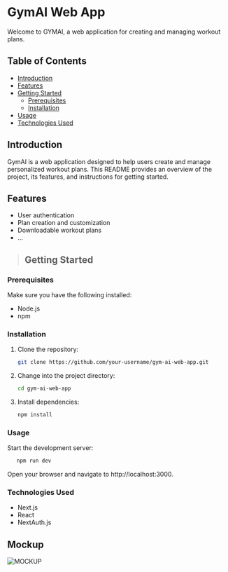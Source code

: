 # GymAI Web App

Welcome to GYMAI, a web application for creating and managing workout plans.

## Table of Contents
- [Introduction](#introduction "Introduction")
- [Features](#features "Features")
- [Getting Started](#getting-started "Fetting-Started")
  - [Prerequisites](#prerequisites "Pre-Requisites")
  - [Installation](#installation "Installation")
- [Usage](#usage "Usage")
- [Technologies Used](#technologies-used "Technologies-Used")

## Introduction

GymAI is a web application designed to help users create and manage personalized workout plans. This README provides an overview of the project, its features, and instructions for getting started.

## Features

- User authentication
- Plan creation and customization
- Downloadable workout plans
- ...

> ## Getting Started

### Prerequisites

Make sure you have the following installed:

- Node.js
- npm

### Installation

1. Clone the repository:

   ```bash
   git clone https://github.com/your-username/gym-ai-web-app.git
1. Change into the project directory:

   ```bash
   cd gym-ai-web-app
1. Install dependencies:

   ```bash
   npm install
### Usage

 Start the development server:
```bash
   npm run dev
```
Open your browser and navigate to http://localhost:3000.

### Technologies Used
- Next.js
- React
- NextAuth.js

## Mockup

![MOCKUP](diseño.png "Mockup")
